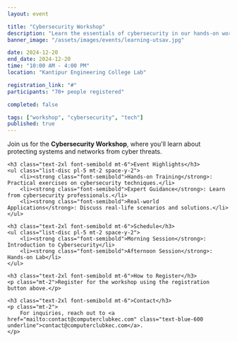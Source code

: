 ```yaml
---
layout: event

title: "Cybersecurity Workshop"
description: "Learn the essentials of cybersecurity in our hands-on workshop designed for tech enthusiasts."
banner_image: "/assets/images/events/learning-utsav.jpg"

date: 2024-12-20
end_date: 2024-12-20
time: "10:00 AM - 4:00 PM"
location: "Kantipur Engineering College Lab"

registration_link: "#"
participants: "70+ people registered"

completed: false

tags: ["workshop", "cybersecurity", "tech"]
published: true
---
```


<div class="prose max-w-none mx-auto my-8">
    <p class="text-lg">
        Join us for the <strong class="font-bold">Cybersecurity Workshop</strong>, where you'll learn about protecting systems and networks from cyber threats.
    </p>

    <h3 class="text-2xl font-semibold mt-6">Event Highlights</h3>
    <ul class="list-disc pl-5 mt-2 space-y-2">
        <li><strong class="font-semibold">Hands-on Training</strong>: Practical exercises on cybersecurity techniques.</li>
        <li><strong class="font-semibold">Expert Guidance</strong>: Learn from cybersecurity professionals.</li>
        <li><strong class="font-semibold">Real-world Applications</strong>: Discuss real-life scenarios and solutions.</li>
    </ul>

    <h3 class="text-2xl font-semibold mt-6">Schedule</h3>
    <ul class="list-disc pl-5 mt-2 space-y-2">
        <li><strong class="font-semibold">Morning Session</strong>: Introduction to Cybersecurity</li>
        <li><strong class="font-semibold">Afternoon Session</strong>: Hands-on Lab</li>
    </ul>

    <h3 class="text-2xl font-semibold mt-6">How to Register</h3>
    <p class="mt-2">Register for the workshop using the registration button above.</p>

    <h3 class="text-2xl font-semibold mt-6">Contact</h3>
    <p class="mt-2">
        For inquiries, reach out to <a href="mailto:contact@computerclubkec.com" class="text-blue-600 underline">contact@computerclubkec.com</a>.
    </p>
</div>
